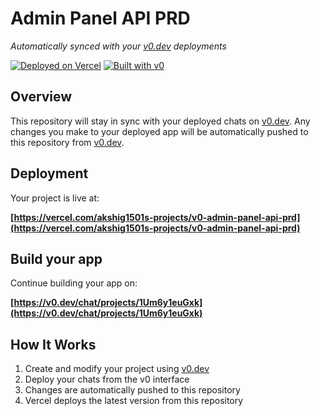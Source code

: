 # Admin Panel API PRD

*Automatically synced with your [v0.dev](https://v0.dev) deployments*

[![Deployed on Vercel](https://img.shields.io/badge/Deployed%20on-Vercel-black?style=for-the-badge&logo=vercel)](https://vercel.com/akshig1501s-projects/v0-admin-panel-api-prd)
[![Built with v0](https://img.shields.io/badge/Built%20with-v0.dev-black?style=for-the-badge)](https://v0.dev/chat/projects/1Um6y1euGxk)

## Overview

This repository will stay in sync with your deployed chats on [v0.dev](https://v0.dev).
Any changes you make to your deployed app will be automatically pushed to this repository from [v0.dev](https://v0.dev).

## Deployment

Your project is live at:

**[https://vercel.com/akshig1501s-projects/v0-admin-panel-api-prd](https://vercel.com/akshig1501s-projects/v0-admin-panel-api-prd)**

## Build your app

Continue building your app on:

**[https://v0.dev/chat/projects/1Um6y1euGxk](https://v0.dev/chat/projects/1Um6y1euGxk)**

## How It Works

1. Create and modify your project using [v0.dev](https://v0.dev)
2. Deploy your chats from the v0 interface
3. Changes are automatically pushed to this repository
4. Vercel deploys the latest version from this repository
